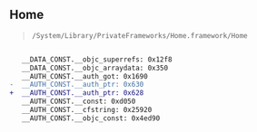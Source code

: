 ## Home

> `/System/Library/PrivateFrameworks/Home.framework/Home`

```diff

   __DATA_CONST.__objc_superrefs: 0x12f8
   __DATA_CONST.__objc_arraydata: 0x350
   __AUTH_CONST.__auth_got: 0x1690
-  __AUTH_CONST.__auth_ptr: 0x630
+  __AUTH_CONST.__auth_ptr: 0x628
   __AUTH_CONST.__const: 0xd050
   __AUTH_CONST.__cfstring: 0x25920
   __AUTH_CONST.__objc_const: 0x4ed90

```
